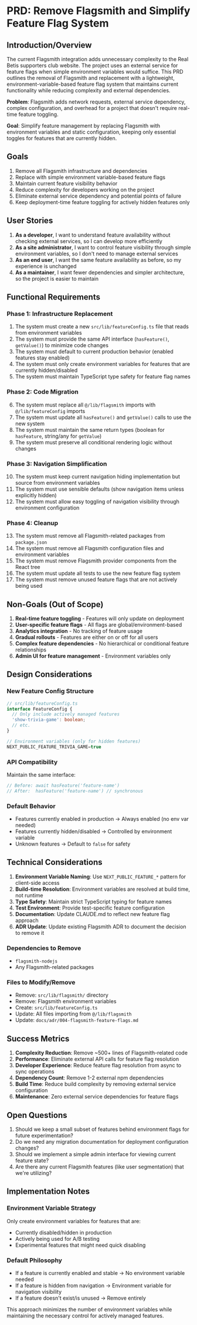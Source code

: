 # PRD: Remove Flagsmith and Simplify Feature Flag System

## Introduction/Overview

The current Flagsmith integration adds unnecessary complexity to the Real Betis supporters club website. The project uses an external service for feature flags when simple environment variables would suffice. This PRD outlines the removal of Flagsmith and replacement with a lightweight, environment-variable-based feature flag system that maintains current functionality while reducing complexity and external dependencies.

**Problem**: Flagsmith adds network requests, external service dependency, complex configuration, and overhead for a project that doesn't require real-time feature toggling.

**Goal**: Simplify feature management by replacing Flagsmith with environment variables and static configuration, keeping only essential toggles for features that are currently hidden.

## Goals

1. Remove all Flagsmith infrastructure and dependencies
2. Replace with simple environment variable-based feature flags
3. Maintain current feature visibility behavior
4. Reduce complexity for developers working on the project
5. Eliminate external service dependency and potential points of failure
6. Keep deployment-time feature toggling for actively hidden features only

## User Stories

1. **As a developer**, I want to understand feature availability without checking external services, so I can develop more efficiently
2. **As a site administrator**, I want to control feature visibility through simple environment variables, so I don't need to manage external services
3. **As an end user**, I want the same feature availability as before, so my experience is unchanged
4. **As a maintainer**, I want fewer dependencies and simpler architecture, so the project is easier to maintain

## Functional Requirements

### Phase 1: Infrastructure Replacement

1. The system must create a new `src/lib/featureConfig.ts` file that reads from environment variables
2. The system must provide the same API interface (`hasFeature()`, `getValue()`) to minimize code changes
3. The system must default to current production behavior (enabled features stay enabled)
4. The system must only create environment variables for features that are currently hidden/disabled
5. The system must maintain TypeScript type safety for feature flag names

### Phase 2: Code Migration

6. The system must replace all `@/lib/flagsmith` imports with `@/lib/featureConfig` imports
7. The system must update all `hasFeature()` and `getValue()` calls to use the new system
8. The system must maintain the same return types (boolean for `hasFeature`, string/any for `getValue`)
9. The system must preserve all conditional rendering logic without changes

### Phase 3: Navigation Simplification

10. The system must keep current navigation hiding implementation but source from environment variables
11. The system must use sensible defaults (show navigation items unless explicitly hidden)
12. The system must allow easy toggling of navigation visibility through environment configuration

### Phase 4: Cleanup

13. The system must remove all Flagsmith-related packages from `package.json`
14. The system must remove all Flagsmith configuration files and environment variables
15. The system must remove Flagsmith provider components from the React tree
16. The system must update all tests to use the new feature flag system
17. The system must remove unused feature flags that are not actively being used

## Non-Goals (Out of Scope)

1. **Real-time feature toggling** - Features will only update on deployment
2. **User-specific feature flags** - All flags are global/environment-based
3. **Analytics integration** - No tracking of feature usage
4. **Gradual rollouts** - Features are either on or off for all users
5. **Complex feature dependencies** - No hierarchical or conditional feature relationships
6. **Admin UI for feature management** - Environment variables only

## Design Considerations

### New Feature Config Structure
```typescript
// src/lib/featureConfig.ts
interface FeatureConfig {
  // Only include actively managed features
  'show-trivia-game': boolean;
  // etc.
}

// Environment variables (only for hidden features)
NEXT_PUBLIC_FEATURE_TRIVIA_GAME=true
```

### API Compatibility
Maintain the same interface:
```typescript
// Before: await hasFeature('feature-name')
// After:  hasFeature('feature-name') // synchronous
```

### Default Behavior
- Features currently enabled in production → Always enabled (no env var needed)
- Features currently hidden/disabled → Controlled by environment variable
- Unknown features → Default to `false` for safety

## Technical Considerations

1. **Environment Variable Naming**: Use `NEXT_PUBLIC_FEATURE_*` pattern for client-side access
2. **Build-time Resolution**: Environment variables are resolved at build time, not runtime
3. **Type Safety**: Maintain strict TypeScript typing for feature names
4. **Test Environment**: Provide test-specific feature configuration
5. **Documentation**: Update CLAUDE.md to reflect new feature flag approach
6. **ADR Update**: Update existing Flagsmith ADR to document the decision to remove it

### Dependencies to Remove
- `flagsmith-nodejs`
- Any Flagsmith-related packages

### Files to Modify/Remove
- Remove: `src/lib/flagsmith/` directory
- Remove: Flagsmith environment variables
- Create: `src/lib/featureConfig.ts`
- Update: All files importing from `@/lib/flagsmith`
- Update: `docs/adr/004-flagsmith-feature-flags.md`

## Success Metrics

1. **Complexity Reduction**: Remove ~500+ lines of Flagsmith-related code
2. **Performance**: Eliminate external API calls for feature flag resolution
3. **Developer Experience**: Reduce feature flag resolution from async to sync operations
4. **Dependency Count**: Remove 1-2 external npm dependencies
5. **Build Time**: Reduce build complexity by removing external service configuration
6. **Maintenance**: Zero external service dependencies for feature flags

## Open Questions

1. Should we keep a small subset of features behind environment flags for future experimentation?
2. Do we need any migration documentation for deployment configuration changes?
3. Should we implement a simple admin interface for viewing current feature state?
4. Are there any current Flagsmith features (like user segmentation) that we're utilizing?

## Implementation Notes

### Environment Variable Strategy
Only create environment variables for features that are:
- Currently disabled/hidden in production
- Actively being used for A/B testing
- Experimental features that might need quick disabling

### Default Philosophy
- If a feature is currently enabled and stable → No environment variable needed
- If a feature is hidden from navigation → Environment variable for navigation visibility
- If a feature doesn't exist/is unused → Remove entirely

This approach minimizes the number of environment variables while maintaining the necessary control for actively managed features.